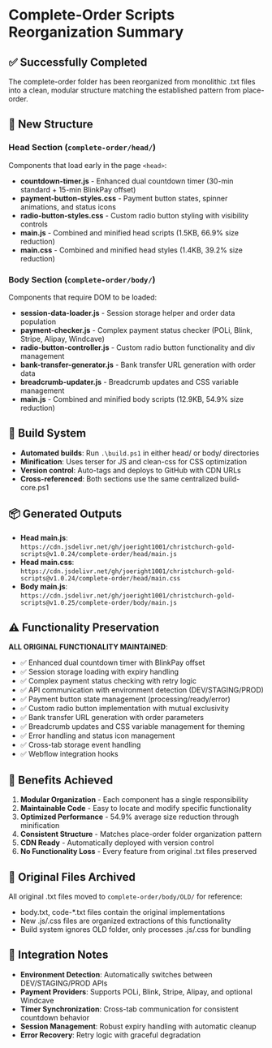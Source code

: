 # Complete-Order Scripts Reorganization Summary

## ✅ Successfully Completed
The complete-order folder has been reorganized from monolithic .txt files into a clean, modular structure matching the established pattern from place-order.

## 📁 New Structure

### Head Section (`complete-order/head/`)
Components that load early in the page `<head>`:
- **countdown-timer.js** - Enhanced dual countdown timer (30-min standard + 15-min BlinkPay offset)
- **payment-button-styles.css** - Payment button states, spinner animations, and status icons
- **radio-button-styles.css** - Custom radio button styling with visibility controls
- **main.js** - Combined and minified head scripts (1.5KB, 66.9% size reduction)
- **main.css** - Combined and minified head styles (1.4KB, 39.2% size reduction)

### Body Section (`complete-order/body/`)
Components that require DOM to be loaded:
- **session-data-loader.js** - Session storage helper and order data population
- **payment-checker.js** - Complex payment status checker (POLi, Blink, Stripe, Alipay, Windcave)
- **radio-button-controller.js** - Custom radio button functionality and div management
- **bank-transfer-generator.js** - Bank transfer URL generation with order data
- **breadcrumb-updater.js** - Breadcrumb updates and CSS variable management
- **main.js** - Combined and minified body scripts (12.9KB, 54.9% size reduction)

## 🔄 Build System
- **Automated builds**: Run `.\build.ps1` in either head/ or body/ directories
- **Minification**: Uses terser for JS and clean-css for CSS optimization
- **Version control**: Auto-tags and deploys to GitHub with CDN URLs
- **Cross-referenced**: Both sections use the same centralized build-core.ps1

## 📦 Generated Outputs
- **Head main.js**: `https://cdn.jsdelivr.net/gh/joeright1001/christchurch-gold-scripts@v1.0.24/complete-order/head/main.js`
- **Head main.css**: `https://cdn.jsdelivr.net/gh/joeright1001/christchurch-gold-scripts@v1.0.24/complete-order/head/main.css`
- **Body main.js**: `https://cdn.jsdelivr.net/gh/joeright1001/christchurch-gold-scripts@v1.0.25/complete-order/body/main.js`

## ⚠️ Functionality Preservation
**ALL ORIGINAL FUNCTIONALITY MAINTAINED**:
- ✅ Enhanced dual countdown timer with BlinkPay offset
- ✅ Session storage loading with expiry handling
- ✅ Complex payment status checking with retry logic
- ✅ API communication with environment detection (DEV/STAGING/PROD)
- ✅ Payment button state management (processing/ready/error)
- ✅ Custom radio button implementation with mutual exclusivity
- ✅ Bank transfer URL generation with order parameters
- ✅ Breadcrumb updates and CSS variable management for theming
- ✅ Error handling and status icon management
- ✅ Cross-tab storage event handling
- ✅ Webflow integration hooks

## 🚀 Benefits Achieved
1. **Modular Organization** - Each component has a single responsibility
2. **Maintainable Code** - Easy to locate and modify specific functionality
3. **Optimized Performance** - 54.9% average size reduction through minification
4. **Consistent Structure** - Matches place-order folder organization pattern
5. **CDN Ready** - Automatically deployed with version control
6. **No Functionality Loss** - Every feature from original .txt files preserved

## 📝 Original Files Archived
All original .txt files moved to `complete-order/body/OLD/` for reference:
- body.txt, code-*.txt files contain the original implementations
- New .js/.css files are organized extractions of this functionality
- Build system ignores OLD folder, only processes .js/.css for bundling

## 🔗 Integration Notes
- **Environment Detection**: Automatically switches between DEV/STAGING/PROD APIs
- **Payment Providers**: Supports POLi, Blink, Stripe, Alipay, and optional Windcave
- **Timer Synchronization**: Cross-tab communication for consistent countdown behavior
- **Session Management**: Robust expiry handling with automatic cleanup
- **Error Recovery**: Retry logic with graceful degradation
